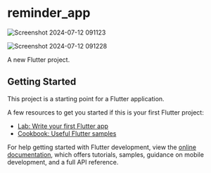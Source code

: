 # reminder_app


![Screenshot 2024-07-12 091123](https://github.com/user-attachments/assets/09b59e94-50fa-41b0-8273-3be966397d7c) 



 
![Screenshot 2024-07-12 091228](https://github.com/user-attachments/assets/290c10c9-9c3c-4ab9-b6a9-af1e3006ac72)


A new Flutter project.

## Getting Started

This project is a starting point for a Flutter application.

A few resources to get you started if this is your first Flutter project:

- [Lab: Write your first Flutter app](https://docs.flutter.dev/get-started/codelab)
- [Cookbook: Useful Flutter samples](https://docs.flutter.dev/cookbook)

For help getting started with Flutter development, view the
[online documentation](https://docs.flutter.dev/), which offers tutorials,
samples, guidance on mobile development, and a full API reference.

